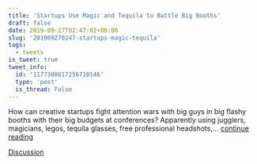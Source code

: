 ```yaml
---
title: 'Startups Use Magic and Tequila to Battle Big Booths'
draft: false
date: 2019-09-27T02:47:02+00:00
slug: '201909270247-startups-magic-tequila'
tags:
  - tweets
is_tweet: true
tweet_info:
  id: '1177308617256710146'
  type: 'post'
  is_thread: False
---
```




How can creative startups fight attention wars with big guys in big flashy booths with their big budgets at conferences? Apparently using jugglers, magicians, legos, tequila glasses, free professional headshots,... [continue reading](urls[0])

[Discussion](https://x.com/sytelus/status/1177308617256710146)
